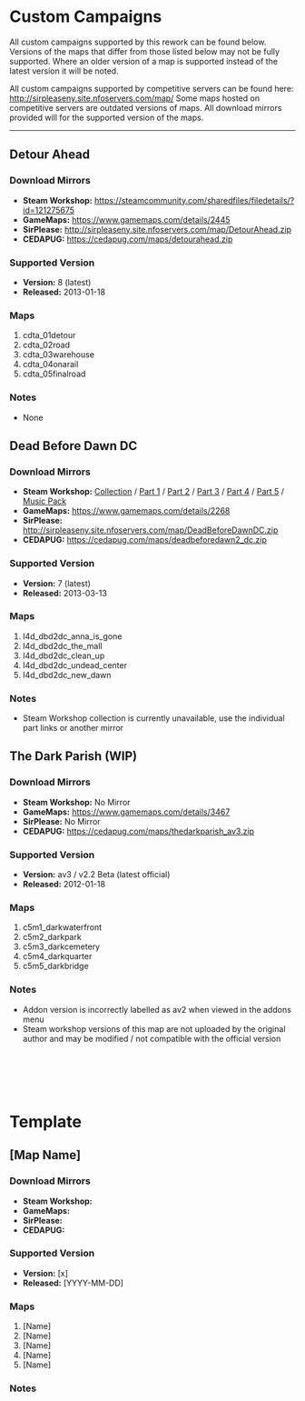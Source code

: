 # Custom Campaigns

All custom campaigns supported by this rework can be found below.
Versions of the maps that differ from those listed below may not be fully supported.
Where an older version of a map is supported instead of the latest version it will be noted.

All custom campaigns supported by competitive servers can be found here: http://sirpleaseny.site.nfoservers.com/map/
Some maps hosted on competitive servers are outdated versions of maps.
All download mirrors provided will for the supported version of the maps.

<hr>

## Detour Ahead
### Download Mirrors
* **Steam Workshop:** https://steamcommunity.com/sharedfiles/filedetails/?id=121275675
* **GameMaps:** https://www.gamemaps.com/details/2445
* **SirPlease:** http://sirpleaseny.site.nfoservers.com/map/DetourAhead.zip
* **CEDAPUG:** https://cedapug.com/maps/detourahead.zip
### Supported Version
* **Version:** 8 (latest)
* **Released:** 2013-01-18
### Maps
1. cdta_01detour
2. cdta_02road
3. cdta_03warehouse
4. cdta_04onarail
5. cdta_05finalroad
### Notes
* None


## Dead Before Dawn DC
### Download Mirrors
* **Steam Workshop:** [Collection](https://steamcommunity.com/workshop/filedetails/?id=121786282) / [Part 1](https://steamcommunity.com/sharedfiles/filedetails/?id=123678867) / [Part 2](https://steamcommunity.com/sharedfiles/filedetails/?id=123685403) / [Part 3](https://steamcommunity.com/sharedfiles/filedetails/?id=123737442) / [Part 4](https://steamcommunity.com/sharedfiles/filedetails/?id=123744116) / [Part 5](https://steamcommunity.com/sharedfiles/filedetails/?id=123746596) / [Music Pack](https://steamcommunity.com/sharedfiles/filedetails/?id=123755624)
* **GameMaps:** https://www.gamemaps.com/details/2268
* **SirPlease:** http://sirpleaseny.site.nfoservers.com/map/DeadBeforeDawnDC.zip
* **CEDAPUG:** https://cedapug.com/maps/deadbeforedawn2_dc.zip
### Supported Version
* **Version:** 7 (latest)
* **Released:** 2013-03-13
### Maps
1. l4d_dbd2dc_anna_is_gone
2. l4d_dbd2dc_the_mall
3. l4d_dbd2dc_clean_up
4. l4d_dbd2dc_undead_center
5. l4d_dbd2dc_new_dawn
### Notes
* Steam Workshop collection is currently unavailable, use the individual part links or another mirror


## The Dark Parish (WIP)
### Download Mirrors
* **Steam Workshop:** No Mirror
* **GameMaps:** https://www.gamemaps.com/details/3467
* **SirPlease:** No Mirror
* **CEDAPUG:** https://cedapug.com/maps/thedarkparish_av3.zip
### Supported Version
* **Version:** av3 / v2.2 Beta (latest official)
* **Released:** 2012-01-18
### Maps
1. c5m1_darkwaterfront
2. c5m2_darkpark
3. c5m3_darkcemetery
4. c5m4_darkquarter
5. c5m5_darkbridge
### Notes
* Addon version is incorrectly labelled as av2 when viewed in the addons menu
* Steam workshop versions of this map are not uploaded by the original author and may be modified / not compatible with the official version



<br><br><br><br>
# Template

## [Map Name]
### Download Mirrors
* **Steam Workshop:** 
* **GameMaps:** 
* **SirPlease:** 
* **CEDAPUG:** 
### Supported Version
* **Version:** [x]
* **Released:** [YYYY-MM-DD]
### Maps
1. [Name]
2. [Name]
3. [Name]
4. [Name]
5. [Name]
### Notes